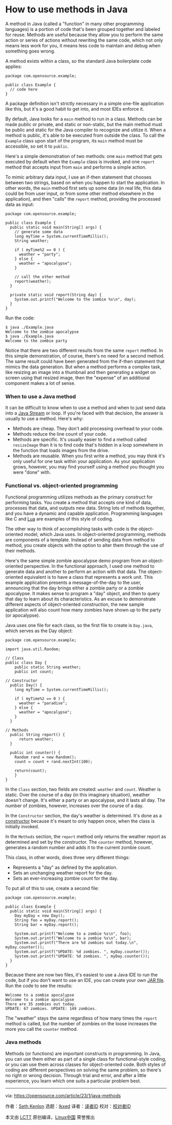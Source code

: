 [#]: subject: "How to use methods in Java"
[#]: via: "https://opensource.com/article/23/1/java-methods"
[#]: author: "Seth Kenlon https://opensource.com/users/seth"
[#]: collector: "lkxed"
[#]: translator: "ZhangZhanhaoxiang"
[#]: reviewer: " "
[#]: publisher: " "
[#]: url: " "

How to use methods in Java
======

A method in Java (called a "function" in many other programming languages) is a portion of code that's been grouped together and labeled for reuse. Methods are useful because they allow you to perform the same action or series of actions without rewriting the same code, which not only means less work for you, it means less code to maintain and debug when something goes wrong.

A method exists within a class, so the standard Java boilerplate code applies:

```
package com.opensource.example;

public class Example {
  // code here
}
```

A package definition isn't strictly necessary in a simple one-file application like this, but it's a good habit to get into, and most IDEs enforce it.

By default, Java looks for a `main` method to run in a class. Methods can be made public or private, and static or non-static, but the main method must be public and static for the Java compiler to recognize and utilize it. When a method is public, it's able to be executed from outside the class. To call the `Example` class upon start of the program, its `main` method must be accessible, so set it to `public`.

Here's a simple demonstration of two methods: one `main` method that gets executed by default when the `Example` class is invoked, and one `report` method that accepts input from `main` and performs a simple action.

To mimic arbitrary data input, I use an if-then statement that chooses between two strings, based on when you happen to start the application. In other words, the `main` method first sets up some data (in real life, this data could be from user input, or from some other method elsewhere in the application), and then "calls" the `report` method, providing the processed data as input:

```
package com.opensource.example;

public class Example {
  public static void main(String[] args) {
    // generate some data
    long myTime = System.currentTimeMillis();
    String weather;

    if ( myTime%2 == 0 ) {
      weather = "party";
    } else {
      weather = "apocalypse";
    }

    // call the other method
    report(weather);
  }

  private static void report(String day) {
    System.out.printf("Welcome to the zombie %s\n", day);
  }
}
```

Run the code:

```
$ java ./Example.java
Welcome to the zombie apocalypse
$ java ./Example.java
Welcome to the zombie party
```

Notice that there are two different results from the same `report` method. In this simple demonstration, of course, there's no need for a second method. The same result could have been generated from the if-then statement that mimics the data generation. But when a method performs a complex task, like resizing an image into a thumbnail and then generating a widget on screen using that resized image, then the "expense" of an additional component makes a lot of sense.

### When to use a Java method

It can be difficult to know when to use a method and when to just send data into a [Java Stream][1] or loop. If you're faced with that decision, the answer is usually to use a method. Here's why:

- Methods are cheap. They don't add processing overhead to your code.
- Methods reduce the line count of your code.
- Methods are specific. It's usually easier to find a method called `resizeImage` than it is to find code that's hidden in a loop somewhere in the function that loads images from the drive.
- Methods are reusable. When you first write a method, you may _think_ it's only useful for one task within your application. As your application grows, however, you may find yourself using a method you thought you were "done" with.

### Functional vs. object-oriented programming

Functional programming utilizes methods as the primary construct for performing tasks. You create a method that accepts one kind of data, processes that data, and outputs new data. String lots of methods together, and you have a dynamic and capable application. Programming languages like C and [Lua][2] are examples of this style of coding.

The other way to think of accomplishing tasks with code is the object-oriented model, which Java uses. In object-oriented programming, methods are components of a template. Instead of sending data from method to method, you create objects with the option to alter them through the use of their methods.

Here's the same simple zombie apocalypse demo program from an object-oriented perspective. In the functional approach, I used one method to generate data and another to perform an action with that data. The object-oriented equivalent is to have a class that represents a work unit. This example application presents a message-of-the-day to the user, announcing that the day brings either a zombie party or a zombie apocalypse. It makes sense to program a "day" object, and then to query that day to learn about its characteristics. As an excuse to demonstrate different aspects of object-oriented construction, the new sample application will also count how many zombies have shown up to the party (or apocalypse).

Java uses one file for each class, so the first file to create is `Day.java`, which serves as the Day object:

```
package com.opensource.example;

import java.util.Random;

// Class
public class Day {
    public static String weather;
    public int count;

// Constructor
  public Day() {
    long myTime = System.currentTimeMillis();

    if ( myTime%2 == 0 ) {
      weather = "paradise";
    } else {
      weather = "apocalypse";
    }
  }

// Methods
  public String report() {
      return weather;
  }

  public int counter() {
    Random rand = new Random();
    count = count + rand.nextInt(100);

    return(count);
    }
}
```

In the `Class` section, two fields are created: `weather` and `count`. Weather is static. Over the course of a day (in this imaginary situation), weather doesn't change. It's either a party or an apocalypse, and it lasts all day. The number of zombies, however, increases over the course of a day.

In the `Constructor` section, the day's weather is determined. It's done as a [constructor][3] because it's meant to only happen once, when the class is initially invoked.

In the `Methods` section, the `report` method only returns the weather report as determined and set by the constructor. The `counter` method, however, generates a random number and adds it to the current zombie count.

This class, in other words, does three very different things:

- Represents a "day" as defined by the application.
- Sets an unchanging weather report for the day.
- Sets an ever-increasing zombie count for the day.

To put all of this to use, create a second file:

```
package com.opensource.example;

public class Example {
  public static void main(String[] args) {
    Day myDay = new Day();
    String foo = myDay.report();
    String bar = myDay.report();

    System.out.printf("Welcome to a zombie %s\n", foo);
    System.out.printf("Welcome to a zombie %s\n", bar);
    System.out.printf("There are %d zombies out today.\n", myDay.counter());
    System.out.printf("UPDATE: %d zombies. ", myDay.counter());
    System.out.printf("UPDATE: %d zombies. ", myDay.counter());
  }
}
```

Because there are now two files, it's easiest to use a Java IDE to run the code, but if you don't want to use an IDE, you can create your own [JAR file][4]. Run the code to see the results:

```
Welcome to a zombie apocalypse
Welcome to a zombie apocalypse
There are 35 zombies out today.
UPDATE: 67 zombies. UPDATE: 149 zombies.
```

The "weather" stays the same regardless of how many times the `report` method is called, but the number of zombies on the loose increases the more you call the `counter` method.

### Java methods

Methods (or functions) are important constructs in programming. In Java, you can use them either as part of a single class for functional-style coding, or you can use them across classes for object-oriented code. Both styles of coding are different perspectives on solving the same problem, so there's no right or wrong decision. Through trial and error, and after a little experience, you learn which one suits a particular problem best.

--------------------------------------------------------------------------------

via: https://opensource.com/article/23/1/java-methods

作者：[Seth Kenlon][a]
选题：[lkxed][b]
译者：[译者ID](https://github.com/译者ID)
校对：[校对者ID](https://github.com/校对者ID)

本文由 [LCTT](https://github.com/LCTT/TranslateProject) 原创编译，[Linux中国](https://linux.cn/) 荣誉推出

[a]: https://opensource.com/users/seth
[b]: https://github.com/lkxed
[1]: https://opensource.com/article/20/1/javastream
[2]: https://opensource.com/article/22/11/lua-worth-learning
[3]: https://opensource.com/article/19/6/what-java-constructor
[4]: https://opensource.com/article/21/8/fastjar


